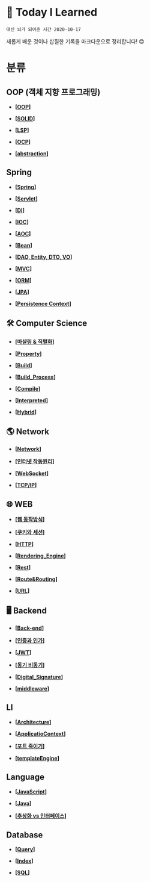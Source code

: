 # 🧠 Today I Learned
 `대신 뇌가 되어준 시간 2020-10-17`

 새롭게 배운 것이나 삽질한 기록을 마크다운으로 정리합니다! 😊


# 분류

## OOP (객체 지향 프로그래밍)

- __[[OOP](https://github.com/honghyunin/TIL/blob/main/OOP/OOP.md)]__

- __[[SOLID](https://github.com/honghyunin/TIL/blob/main/OOP/SOLID.md)]__

- __[[LSP](https://github.com/honghyunin/TIL/blob/main/OOP/LSP.md)]__

- __[[OCP](https://github.com/honghyunin/TIL/blob/main/OOP/OCP.md)]__

- __[[abstraction](https://github.com/honghyunin/TIL/blob/main/OOP/Abstraction.md)]__

## Spring

- __[[Spring](https://github.com/honghyunin/TIL/blob/main/Spring/Spring.md)]__

- __[[Servlet](https://github.com/honghyunin/TIL/blob/main/Spring/Servlet/Servlet.md)]__

- __[[DI](https://github.com/honghyunin/TIL/blob/main/Spring/DI.md)]__

- __[[IOC](https://github.com/honghyunin/TIL/blob/main/Spring/IOC.md)]__

- __[[AOC](https://github.com/honghyunin/TIL/blob/main/Spring/AOP.md)]__

- __[[Bean](https://github.com/honghyunin/TIL/blob/main/Spring/Bean.md)]__

- __[[DAO, Entity, DTO, VO](https://github.com/honghyunin/TIL/blob/main/Spring/DAO_Entity_DTO_VO.md)]__

- __[[MVC](https://github.com/honghyunin/TIL/blob/main/Spring/MVC.md)]__

- __[[ORM](https://github.com/honghyunin/TIL/blob/main/Spring/ORM.md)]__

- __[[JPA](https://github.com/honghyunin/TIL/blob/main/Spring/JPA.md)]__

- __[[Persistence Context](https://github.com/honghyunin/TIL/blob/main/Spring/Persistence_Context.md)]__

## 🛠️ Computer Science

- __[[마샬링 & 직렬화](https://github.com/honghyunin/TIL/blob/main/cs/Marshalling/Marshalling.md)]__

- __[[Property](https://github.com/honghyunin/TIL/blob/main/cs/Property/Property.md)]__

- __[[Build](https://github.com/honghyunin/TIL/blob/main/cs/Build/README.md)]__
      
- __[[Build_Process](https://github.com/honghyunin/TIL/blob/main/cs/Build/Build_Process.md)]__

- __[[Compile](https://github.com/honghyunin/TIL/blob/main/cs/Build/Compile.md)]__

- __[[Interpreted](https://github.com/honghyunin/TIL/blob/main/cs/Build/Interpreted.md)]__

- __[[Hybrid](https://github.com/honghyunin/TIL/blob/main/cs/Build/Hybrid.md)]__

## 🌎 Network

- __[[Network](https://github.com/honghyunin/TIL/blob/main/Network/network.md)]__

- __[[인터넷 작동원리](https://github.com/honghyunin/TIL/blob/main/Network/Internet/Internet_Struct.md)]__

- __[[WebSocket](https://github.com/honghyunin/TIL/blob/main/Network/Internet/WebSocket.md)]__

- __[[TCP/IP](https://github.com/honghyunin/TIL/blob/main/Network/Internet/TCP_IP.md)]__

## 🌐 WEB

- __[[웹 동작방식](https://github.com/honghyunin/TIL/blob/main/Web/Web_Struct.md)]__

- __[[쿠키와 세션](https://github.com/honghyunin/TIL/blob/main/Web/Cookie&Session.md)]__

- __[[HTTP](https://github.com/honghyunin/TIL/blob/main/Web/HTTP.md)]__

- __[[Rendering_Engine](https://github.com/honghyunin/TIL/blob/main/Web/Rendering_Engine.md)]__

- __[[Rest](https://github.com/honghyunin/TIL/blob/main/Web/REST.md)]__

- __[[Route&Routing](https://github.com/honghyunin/TIL/blob/main/Web/Route&Routing.md)]__

- __[[URL](https://github.com/honghyunin/TIL/blob/main/Web/URL.md)]__

## 🖥️ Backend
- __[[Back-end](https://github.com/honghyunin/TIL/blob/main/Web/Backend.md)]__

- __[[인증과 인가](https://github.com/honghyunin/TIL/blob/main/Web/Auth/Authentication&Authorization.md)]__

- __[[JWT](https://github.com/honghyunin/TIL/blob/main/Web/Auth/JWT/JWT.md)]__

- __[[동기 비동기](https://github.com/honghyunin/TIL/blob/main/Web/Concurrency&Parallelism.md)]__

- __[[Digital_Signature](https://github.com/honghyunin/TIL/blob/main/Web/Auth/JWT/Digital_Signature.md)]__

- __[[middleware](https://github.com/honghyunin/TIL/blob/main/Web/Middleware.md)]__

## LI

- __[[Architecture](https://github.com/honghyunin/TIL/blob/main/Li/Programming/Architecture.md)]__

- __[[ApplicatioContext](https://github.com/honghyunin/TIL/blob/main/Li/Programming/ApplicationContext.md)]__

- __[[포트 죽이기](https://github.com/honghyunin/TIL/blob/main/Li/Programming/Portkill.md)]__

- __[[templateEngine](https://github.com/honghyunin/TIL/blob/main/Li/Programming/Templateengine.md)]__

## Language
- __[[JavaScript](https://github.com/honghyunin/TIL/blob/main/JavaScript/Javascript.md)]__

- __[[Java](https://github.com/honghyunin/TIL/blob/main/Java/Java.md)]__

- __[[추상화 vs 인터페이스](https://github.com/honghyunin/TIL/blob/main/Java/Interface&Abstract.md)]__

## Database

- __[[Query](https://github.com/honghyunin/TIL/blob/main/Database/Query.md)]__

- __[[Index](https://github.com/honghyunin/TIL/blob/main/Database/Index.md)]__

- __[[SQL](https://github.com/honghyunin/TIL/blob/main/Database/SQL.md)]__